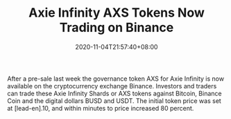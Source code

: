 ﻿---
title: "Axie Infinity AXS Tokens Now Trading on Binance"
date: 2020-11-04T21:57:40+08:00
lastmod: 2020-11-04T16:45:40+08:00
draft: false
authors: ["Nightingale"]
description: "After a pre-sale last week the governance token AXS for Axie Infinity is now available on the cryptocurrency exchange Binance. Investors and traders can trade these Axie Infinity Shards or AXS tokens against Bitcoin, Binance Coin and the digital dollars BUSD and USDT. The initial token price was set at [lead-en].10, and within minutes to price increased 80 percent."
featuredImage: "axie-infinity-axs-tokens-now-trading-on-binance.png"
tags: ["Virtual World","Play to Earn"]
categories: ["news"]
news: ["Virtual World"]
weight: 
lightgallery: true
pinned: false
recommend: false
recommend1: false
---

After a pre-sale last week the governance token AXS for Axie Infinity is now available on the cryptocurrency exchange Binance. Investors and traders can trade these Axie Infinity Shards or AXS tokens against Bitcoin, Binance Coin and the digital dollars BUSD and USDT. The initial token price was set at [lead-en].10, and within minutes to price increased 80 percent.

<!--more-->

